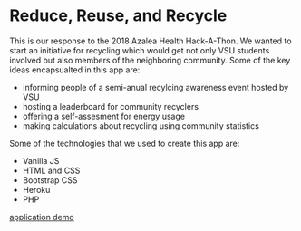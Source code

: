 # Reduce, Reuse, and Recycle

This is our response to the 2018 Azalea Health Hack-A-Thon. We wanted to start an initiative for recycling which would get not only VSU students involved but also members of the neighboring community. Some of the key ideas encapsualted in this app are: 

- informing people of a semi-anual recylcing awareness event hosted by VSU
- hosting a leaderboard for community recyclers
- offering a self-assesment for energy usage 
- making calculations about recycling using community statistics

Some of the technologies that we used to create this app are: 
- Vanilla JS
- HTML and CSS
- Bootstrap CSS
- Heroku
- PHP

[application demo](https://evening-shelf-57192.herokuapp.com/ "application demo")


